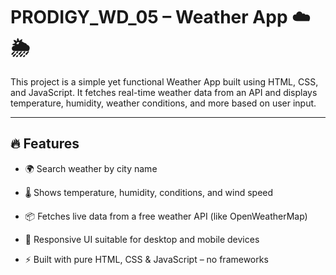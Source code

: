 # PRODIGY_WD_05 – Weather App ☁️🌦️
This project is a simple yet functional Weather App built using HTML, CSS, and JavaScript. It fetches real-time weather data from an API and displays temperature, humidity, weather conditions, and more based on user input.

---

## 🔥 Features

- 🌍 Search weather by city name

- 🌡️ Shows temperature, humidity, conditions, and wind speed

- 📦 Fetches live data from a free weather API (like OpenWeatherMap)

- 📱 Responsive UI suitable for desktop and mobile devices

- ⚡ Built with pure HTML, CSS & JavaScript – no frameworks


